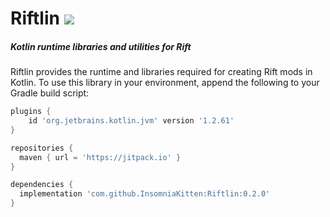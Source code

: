 # Riftlin [![](https://jitpack.io/v/InsomniaKitten/Riftlin.svg)](https://jitpack.io/#InsomniaKitten/Riftlin)
##### Kotlin runtime libraries and utilities for Rift

Riftlin provides the runtime and libraries required for creating Rift mods in Kotlin.
To use this library in your environment, append the following to your Gradle build script:

```groovy
plugins {
    id 'org.jetbrains.kotlin.jvm' version '1.2.61'
}

repositories {
  maven { url = 'https://jitpack.io' }
}

dependencies {
  implementation 'com.github.InsomniaKitten:Riftlin:0.2.0'
}
```

